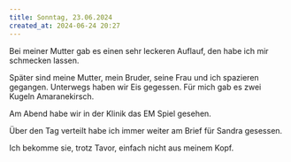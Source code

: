 ```yaml
---
title: Sonntag, 23.06.2024
created_at: 2024-06-24 20:27
---
```


Bei meiner Mutter gab es einen sehr leckeren Auflauf, den habe ich mir schmecken lassen.

Später sind meine Mutter, mein Bruder, seine Frau und ich spazieren gegangen. Unterwegs haben wir Eis gegessen. Für mich gab es zwei Kugeln Amaranekirsch.

Am Abend habe wir in der Klinik das EM Spiel gesehen.

Über den Tag verteilt habe ich immer weiter am Brief für Sandra gesessen.

Ich bekomme sie, trotz Tavor, einfach nicht aus meinem Kopf.
